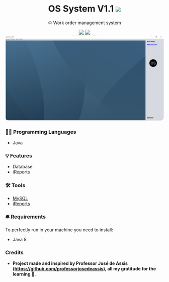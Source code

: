 <h1 align=center>OS System V1.1 <a href="https://github.com/itsmenicky/Projeto-OS/blob/main/LICENSE"><img src="https://img.shields.io/badge/License-GPL_v2-blue.svg"></a></h1>
<p align=center>⚙️ Work order management system</p>
<div align=center><img src="https://img.shields.io/badge/java-%23ED8B00.svg?style=for-the-badge&logo=openjdk&logoColor=white"> <img src="https://img.shields.io/badge/mysql-%2300f.svg?style=for-the-badge&logo=mysql&logoColor=white"></div>
<img style="border-radius: 10px" src="https://github.com/itsmenicky/Projeto-OS/blob/main/Image/imagem-OS.png">


### 👨‍💻 Programming Languages

- Java

### 💡 Features

- Database
- iReports 

### 🛠 Tools

- [MySQL](https://dev.mysql.com/downloads/installer/)
- [iReports](https://sourceforge.net/projects/ireport/files/iReport/iReport-5.6.0/iReport-5.6.0-windows-installer.exe/download)

### 🛎️ Requirements

To perfectly run in your machine you need to install:

- Java 8

### Credits

- <strong>Project made and inspired by Professor José de Assis (https://github.com/professorjosedeassis), all my gratitude for the learning 🙏.</strong>
